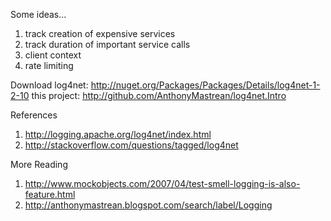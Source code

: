 Some ideas...
1. track creation of expensive services
2. track duration of important service calls
3. client context
4. rate limiting

Download
log4net: http://nuget.org/Packages/Packages/Details/log4net-1-2-10
this project: http://github.com/AnthonyMastrean/log4net.Intro

References
1. http://logging.apache.org/log4net/index.html
2. http://stackoverflow.com/questions/tagged/log4net

More Reading
1. http://www.mockobjects.com/2007/04/test-smell-logging-is-also-feature.html
2. http://anthonymastrean.blogspot.com/search/label/Logging